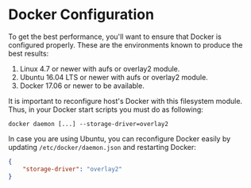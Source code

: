 # Docker Configuration

To get the best performance, you'll want to ensure that Docker is configured properly. These are the environments known to produce the best results:

1. Linux 4.7 or newer with aufs or overlay2 module.
2. Ubuntu 16.04 LTS or newer with aufs or overlay2 module.
3. Docker 17.06 or newer to be available.

It is important to reconfigure host's Docker with this filesystem module. Thus, in your Docker start scripts you must do as following:

```
docker daemon [...] --storage-driver=overlay2
```

In case you are using Ubuntu, you can reconfigure Docker easily by updating `/etc/docker/daemon.json` and restarting Docker:

```json
{
    "storage-driver": "overlay2"
}
```
